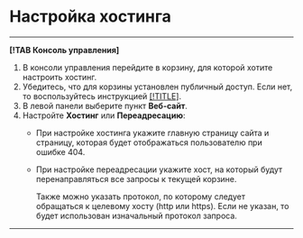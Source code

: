 # Настройка хостинга

---

**[!TAB Консоль управления]**

1. В консоли управления перейдите в корзину, для которой хотите настроить хостинг.
2. Убедитесь, что для корзины установлен публичный доступ. Если нет, то воспользуйтесь инструкцией [[!TITLE]](../security/bucket-availability.md).
1. В левой панели выберите пункт **Веб-сайт**. 
2. Настройте **Хостинг** или **Переадресацию**:
    - При настройке хостинга укажите главную страницу сайта и страницу, которая будет отображаться пользователю при ошибке 404.
    - При настройке переадресации укажите хост, на который будут перенаправляться все запросы к текущей корзине.
        
        Также можно указать протокол, по которому следует обращаться к целевому хосту (http или https). Если не указан, то будет использован изначальный протокол запроса.

---
